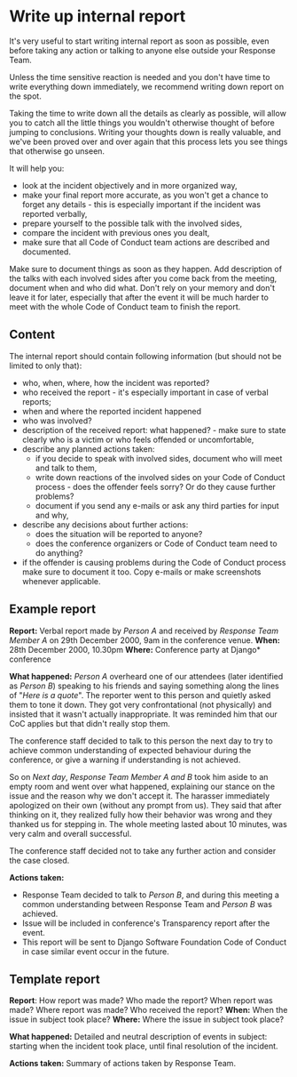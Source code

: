 # Write up internal report

It's very useful to start writing internal report as soon as possible, even before
taking any action or talking to anyone else outside your Response Team.

Unless the time sensitive reaction is needed and you don't have time to
write everything down immediately, we recommend writing down report on the spot.

Taking the time to write down all the details as clearly as possible, will allow you
to catch all the little things you wouldn't otherwise thought of before jumping
to conclusions. Writing your thoughts down is really valuable, and we've been
proved over and over again that this process lets you see things that otherwise
go unseen.

It will help you:

- look at the incident objectively and in more organized way,
- make your final report more accurate, as you won't get a chance
to forget any details - this is especially important if the incident was
reported verbally,
- prepare yourself to the possible talk with the involved sides,
- compare the incident with previous ones you dealt,
- make sure that all Code of Conduct team actions are described and
documented.

Make sure to document things as soon as they happen. Add description of
the talks with each involved sides after you come back from the meeting,
document when and who did what. Don't rely on your memory and don't leave
it for later, especially that after the event it will be much harder
to meet with the whole Code of Conduct team to finish the report.

## Content

The internal report should contain following information (but should not be limited
to only that):

* who, when, where, how the incident was reported?
* who received the report - it's especially important in case of verbal reports;
* when and where the reported incident happened
* who was involved?
* description of the received report: what happened? - make sure to state clearly
who is a victim or who feels offended or uncomfortable,
* describe any planned actions taken:
    - if you decide to speak with involved sides, document who will meet and talk to them,
    - write down reactions of the involved sides on your Code of Conduct process -
does the offender feels sorry? Or do they cause further problems?
    - document if you send any e-mails or ask any third parties for input and why,
* describe any decisions about further actions:
    - does the situation will be reported to anyone?
    - does the conference organizers or Code of Conduct team need to do anything?
* if the offender is causing problems during the Code of Conduct process
make sure to document it too. Copy e-mails or make screenshots whenever applicable.

## Example report

**Report:** Verbal report made by *Person A* and received by *Response Team Member A*
 on 29th December 2000, 9am in the conference venue.
**When:** 28th December 2000, 10.30pm
**Where:** Conference party at Django* conference

**What happened:**
*Person A* overheard one of our attendees (later identified as *Person B*) speaking
 to his friends and saying something along the lines of "*Here is a quote*". The
 reporter went to this person and quietly asked them to tone it down.
 They got very confrontational (not physically) and insisted that it wasn't actually
 inappropriate. It was reminded him that our CoC applies but that didn't really stop them.

The conference staff decided to talk to this person the next day to try to achieve
common understanding of expected behaviour during the conference, or give a warning
if understanding is not achieved.

So on *Next day*, *Response Team Member A and B* took him aside to an empty room
and went over what happened, explaining our stance on the issue and the reason why we don't accept it.
The harasser immediately apologized on their own (without any prompt from us).
They said that after thinking on it, they realized fully how their behavior was
 wrong and they thanked us for stepping in. The whole meeting lasted about 10 minutes,
  was very calm and overall successful.

The conference staff decided not to take any further action and consider the case closed.

**Actions taken:**
- Response Team decided to talk to *Person B*, and during this meeting a common
understanding between Response Team and *Person B* was achieved.
- Issue will be included in conference's Transparency report after the event.
- This report will be sent to Django Software Foundation Code of Conduct in case
similar event occur in the future.

## Template report

**Report**: How report was made? Who made the report? When report was made?
Where report was made? Who received the report?
**When:** When the issue in subject took place?
**Where:** Where the issue in subject took place?

**What happened:**
Detailed and neutral description of events in subject: starting when the
incident took place, until final resolution of the incident.

**Actions taken:**
Summary of actions taken by Response Team.
